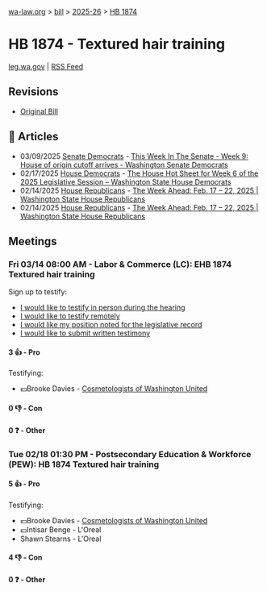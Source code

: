 [wa-law.org](/) > [bill](/bill/) > [2025-26](/bill/2025-26/) > [HB 1874](/bill/2025-26/hb/1874/)

# HB 1874 - Textured hair training
[leg.wa.gov](https://app.leg.wa.gov/billsummary?BillNumber=1874&Year=2025&Initiative=false) | [RSS Feed](./rss.xml)

## Revisions
* [Original Bill](1/)

## 📰 Articles
* 03/09/2025 [Senate Democrats](/org/senate_democrats/) - [This Week In The Senate - Week 9: House of origin cutoff arrives - Washington Senate Democrats](https://senatedemocrats.wa.gov/blog/2025/03/09/this-week-in-the-senate-week-9-house-of-origin-cutoff-arrives/#:~:text=House%20Bill%201874)
* 02/17/2025 [House Democrats](/org/house_democrats/) - [The House Hot Sheet for Week 6 of the 2025 Legislative Session – Washington State House Democrats](https://housedemocrats.wa.gov/blog/2025/02/17/the-house-hot-sheet-for-week-6-of-the-2025-legislative-session/#:~:text=HB%201874)
* 02/14/2025 [House Republicans](/org/house_republicans/) - [The Week Ahead: Feb. 17 – 22, 2025 | Washington State House Republicans](http://houserepublicans.wa.gov/week/the-week-ahead-feb-17-22-2025/#:~:text=HB%201874)
* 02/14/2025 [House Republicans](/org/house_republicans/) - [The Week Ahead: Feb. 17 – 22, 2025 | Washington State House Republicans](https://houserepublicans.wa.gov/week/the-week-ahead-feb-17-22-2025/#:~:text=HB%201874)

## Meetings
### Fri 03/14 08:00 AM - Labor & Commerce (LC): EHB 1874 Textured hair training
Sign up to testify:
* [I would like to testify in person during the hearing](https://app.leg.wa.gov/csi/Testifier/Add?chamber=House&mId=32965&aId=165441&caId=26322&tId=1)
* [I would like to testify remotely](https://app.leg.wa.gov/csi/Testifier/Add?chamber=House&mId=32965&aId=165441&caId=26322&tId=2)
* [I would like my position noted for the legislative record](https://app.leg.wa.gov/csi/Testifier/Add?chamber=House&mId=32965&aId=165441&caId=26322&tId=3)
* [I would like to submit written testimony](https://app.leg.wa.gov/csi/Testifier/Add?chamber=House&mId=32965&aId=165441&caId=26322&tId=4)

#### 3 👍 - Pro
Testifying:
* 💵Brooke Davies - [Cosmetologists of Washington United](/org/cosmetologists_of_washington_united/)

#### 0 👎 - Con

#### 0 ❓ - Other

### Tue 02/18 01:30 PM - Postsecondary Education & Workforce (PEW): HB 1874 Textured hair training
#### 5 👍 - Pro
Testifying:
* 💵Brooke Davies - [Cosmetologists of Washington United](/org/cosmetologists_of_washington_united/)
* 💵Intisar Benge - L'Oreal
* Shawn Stearns - L'Oreal

#### 4 👎 - Con

#### 0 ❓ - Other
